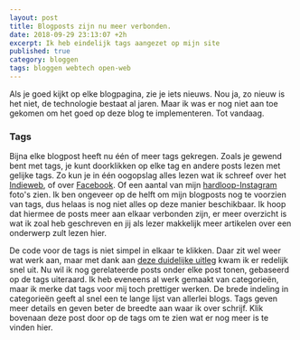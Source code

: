 ```yaml
---
layout: post
title: Blogposts zijn nu meer verbonden.
date: 2018-09-29 23:13:07 +2h
excerpt: Ik heb eindelijk tags aangezet op mijn site
published: true
category: bloggen
tags: bloggen webtech open-web
---
```

Als je goed kijkt op elke blogpagina, zie je iets nieuws. Nou ja, zo nieuw is het niet, de technologie bestaat al jaren. Maar ik was er nog niet aan toe gekomen om het goed op deze blog te implementeren. Tot vandaag. 

### Tags
Bijna elke blogpost heeft nu één of meer tags gekregen. Zoals je gewend bent met tags, je kunt doorklikken op elke tag en andere posts lezen met gelijke tags. Zo kun je in één oogopslag alles lezen wat ik schreef over het [Indieweb](/tag/indieweb), of over [Facebook](/tag/facebook). Of een aantal van mijn [hardloop-Instagram](/tag/oostloper) foto's zien. 
Ik ben ongeveer op de helft om mijn blogposts nog te voorzien van tags, dus helaas is nog niet alles op deze manier beschikbaar. Ik hoop dat hiermee de posts meer aan elkaar verbonden zijn, er meer overzicht is wat ik zoal heb geschreven en jij als lezer makkelijk meer artikelen over een onderwerp zult lezen hier.

De code voor de tags is niet simpel in elkaar te klikken. Daar zit wel weer wat werk aan, maar met dank aan [deze duidelijke uitleg](http://longqian.me/2017/02/09/github-jekyll-tag/) kwam ik er redelijk snel uit. 
Nu wil ik nog gerelateerde posts onder elke post tonen, gebaseerd op de tags uiteraard. Ik heb eveneens al werk gemaakt van categorieën, maar ik merke dat tags voor mij toch prettiger werken. De brede indeling in categorieën geeft al snel een te lange lijst van allerlei blogs. Tags geven meer details en geven beter de breedte aan waar ik over schrijf. Klik bovenaan deze post door op de tags om te zien wat er nog meer is te vinden hier.